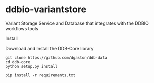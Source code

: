 # ddbio-variantstore
Variant Storage Service and Database that integrates with the DDBIO workflows tools

Install

Download and Install the DDB-Core library

```
git clone https://github.com/dgaston/ddb-data
cd ddb-core
python setup.py install

pip install -r requirements.txt
```
